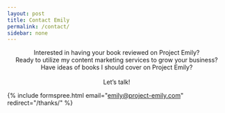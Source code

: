 ```yaml
---
layout: post
title: Contact Emily
permalink: /contact/
sidebar: none
---
```


<center>Interested in having your book reviewed on Project Emily?<br>  
Ready to utilize my content marketing services to grow your business?<br>  
Have ideas of books I should cover on Project Emily?<br>  
<br>
Let’s talk!</center>

{% include formspree.html email="emily@project-emily.com" redirect="/thanks/" %}
